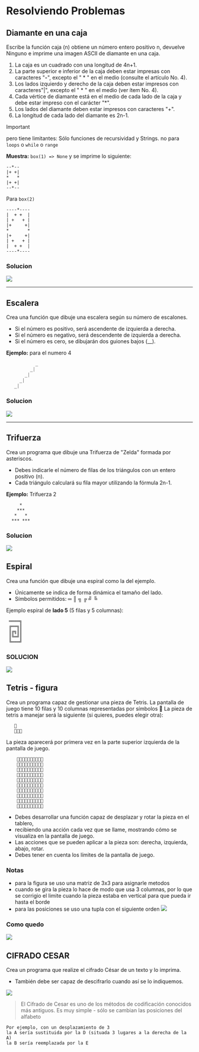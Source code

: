 # Resolviendo Problemas
## Diamante en una caja
Escribe la función
caja (n)
obtiene un número entero positivo n, devuelve Ninguno e imprime una imagen ASCII de diamante en una caja.
1. La caja es un cuadrado con una longitud de 4n+1.
2. La parte superior e inferior de la caja deben estar impresas con caracteres "**-**", excepto el  " * " en el medio (consulte el artículo No. 4).
3. Los lados izquierdo y derecho de la caja deben estar impresos con caracteres"|", excepto el " * " en el medio (ver ítem No. 4).
4. Cada vértice de diamante está en el medio de cada lado de la caja y debe estar impreso con el carácter "*".
5. Los lados del diamante deben estar impresos con caracteres "+".
6. La longitud de cada lado del diamante es 2n-1.

> [!IMPORTANT]
> pero tiene limitantes:
> Sólo funciones de recursividad y Strings.
> no para `loops` o `while` o `range`

**Muestra:**
`box(1) => None`
y se imprime lo siguiente:
```
--*--
|+ +|
*   *
|+ +|
--*--
```

Para `box(2)`
```
----*----
|  + +  |
| +   + |
|+     +|
*       *
|+     +|
| +   + |
|  + +  |
----*----
```
### Solucion
![](para_md/prob_dc.gif)

---
## Escalera
Crea una función que dibuje una escalera según su número de escalones.
 - Si el número es positivo, será ascendente de izquierda a derecha.
 - Si el número es negativo, será descendente de izquierda a derecha.
 - Si el número es cero, se dibujarán dos guiones bajos (__).
 
**Ejemplo:** para el numero 4
```python
           _
         _|
       _|
     _|
   _|
```
### Solucion
![](para_md/escalera_cap.gif)

---
## Trifuerza
Crea un programa que dibuje una Trifuerza de "Zelda"
formada por asteriscos.
- Debes indicarle el número de filas de los triángulos con un entero positivo (n).
- Cada triángulo calculará su fila mayor utilizando la fórmula 2n-1.
 
**Ejemplo:** Trifuerza 2
 
```
     *
    ***
   *   *
  *** ***
```
### Solucion
![](para_md/trifuerza_cap.gif)

## Espiral
 Crea una función que dibuje una espiral como la del ejemplo.
 * Únicamente se indica de forma dinámica el tamaño del lado.
 * Símbolos permitidos: ═ ║ ╗ ╔ ╝ ╚

 Ejemplo espiral de **lado 5** (5 filas y 5 columnas):
```
 ════╗
 ╔══╗║
 ║╔╗║║
 ║╚═╝║
 ╚═══╝
```

### SOLUCION
![](para_md/espiral_cap.gif)

## Tetris - figura
Crea un programa capaz de gestionar una pieza de Tetris.
La pantalla de juego tiene 10 filas y 10 columnas representadas por símbolos 🔲
La pieza de tetris a manejar será la siguiente (si quieres, puedes elegir otra):
```
   🔳
   🔳🔳🔳
```

La pieza aparecerá por primera vez en la parte superior izquierda de la pantalla de juego.
```
    🔳🔲🔲🔲🔲🔲🔲🔲🔲🔲
    🔳🔳🔳🔲🔲🔲🔲🔲🔲🔲
    🔲🔲🔲🔲🔲🔲🔲🔲🔲🔲
    🔲🔲🔲🔲🔲🔲🔲🔲🔲🔲
    🔲🔲🔲🔲🔲🔲🔲🔲🔲🔲
    🔲🔲🔲🔲🔲🔲🔲🔲🔲🔲
    🔲🔲🔲🔲🔲🔲🔲🔲🔲🔲
    🔲🔲🔲🔲🔲🔲🔲🔲🔲🔲
    🔲🔲🔲🔲🔲🔲🔲🔲🔲🔲
    🔲🔲🔲🔲🔲🔲🔲🔲🔲🔲
```
 
 * Debes desarrollar una función capaz de desplazar y rotar la pieza en el tablero,
 * recibiendo una acción cada vez que se llame, mostrando cómo se visualiza en la pantalla  de juego.
 * Las acciones que se pueden aplicar a la pieza son: derecha, izquierda, abajo, rotar.
 * Debes tener en cuenta los límites de la pantalla de juego.

### Notas
* para la figura se uso una matriz de 3x3 para asignarle metodos
* cuando se gira la pieza lo hace de modo que usa 3 columnas, por lo que se corrigio el limite cuando la pieza estaba en vertical para que pueda ir hasta el borde
* para las posiciones se uso una tupla con el siguiente orden
![](para_md/tetris_figura_L.jpg)
### Como quedo
![](para_md/tetris_figura.gif)

## CIFRADO CESAR
Crea un programa que realize el cifrado César de un texto y lo imprima.
 * También debe ser capaz de descifrarlo cuando así se lo indiquemos.

![](para_md/cc.gif)

>El Cifrado de Cesar es uno de los métodos de codificación conocidos más antiguos. Es muy simple - sólo se cambian las posiciones del alfabeto


```
Por ejemplo, con un desplazamiento de 3
la A sería sustituida por la D (situada 3 lugares a la derecha de la A)
la B sería reemplazada por la E
```

